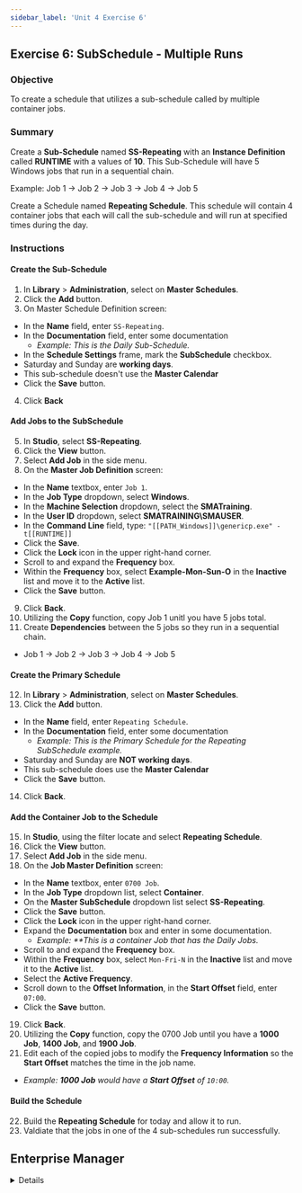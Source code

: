 ```yaml
---
sidebar_label: 'Unit 4 Exercise 6'
---
```


## Exercise 6: SubSchedule - Multiple Runs

### Objective

To create a schedule that utilizes a sub-schedule called by multiple container jobs.

### Summary

Create a **Sub-Schedule** named **SS-Repeating** with an **Instance Definition** called **RUNTIME** with a values of **10**. This Sub-Schedule will have 5 Windows jobs that run in a sequential chain. 

Example: Job 1 &rarr; Job 2 &rarr; Job 3 &rarr; Job 4 &rarr; Job 5

Create a Schedule named **Repeating Schedule**. This schedule will contain 4 container jobs that each will call the sub-schedule and will run at specified times during the day.

### Instructions
 
#### Create the Sub-Schedule

1.	In **Library** > **Administration**, select on **Master Schedules**. 
2.	Click the **Add** button. 
3. On Master Schedule Definition screen:
* In the **Name** field, enter ```SS-Repeating```. 
* In the **Documentation** field, enter some documentation
  * _Example: This is the Daily Sub-Schedule._
* In the **Schedule Settings** frame, mark the **SubSchedule** checkbox.
* Saturday and Sunday are **working days**.
* This sub-schedule doesn't use the **Master Calendar**
* Click the **Save** button.
4. Click **Back**

#### Add Jobs to the SubSchedule

5.	In **Studio**, select **SS-Repeating**. 
6.	Click the **View** button. 
7.  Select **Add Job** in the side menu.
8.  On the **Master Job Definition** screen:
* In the **Name** textbox, enter ```Job 1```.
* In the **Job Type** dropdown, select **Windows**.
* In the **Machine Selection** dropdown, select the **SMATraining**. 
* In the **User ID** dropdown, select **SMATRAINING\SMAUSER**. 
* In the **Command Line** field, type: ```"[[PATH_Windows]]\genericp.exe" -t[[RUNTIME]]```
* Click the **Save**. 
* Click the **Lock** icon in the upper right-hand corner.
* Scroll to and expand the **Frequency** box.
* Within the **Frequency** box, select **Example-Mon-Sun-O** in the **Inactive** list and move it to the **Active** list. 
* Click the **Save** button.
9.  Click **Back**.
10.  Utilizing the **Copy** function, copy Job 1 unitl you have 5 jobs total.
11.	Create **Dependencies** between the 5 jobs so they run in a sequential chain.
* Job 1 &rarr; Job 2 &rarr; Job 3 &rarr; Job 4 &rarr; Job 5

#### Create the Primary Schedule

12.	In **Library** > **Administration**, select on **Master Schedules**. 
13.	Click the **Add** button. 
* In the **Name** field, enter ```Repeating Schedule```. 
* In the **Documentation** field, enter some documentation
  * _Example: This is the Primary Schedule for the Repeating SubSchedule example._
* Saturday and Sunday are **NOT working days**.
* This sub-schedule does use the **Master Calendar**
* Click the **Save** button.
14. Click **Back**.

#### Add the Container Job to the Schedule

15.	In **Studio**, using the filter locate and select **Repeating Schedule**. 
16. Click the **View** button.
17.	Select **Add Job** in the side menu. 
18. On the **Job Master Definition** screen:
* In the **Name** textbox, enter ```0700 Job```. 
* In the **Job Type** dropdown list, select **Container**.
* On the **Master SubSchedule** dropdown list select **SS-Repeating**.
* Click the **Save** button.
* Click the **Lock** icon in the upper right-hand corner.
* Expand the **Documentation** box and enter in some documentation.
  * _Example: **This is a container Job that has the Daily Jobs._
* Scroll to and expand the **Frequency** box.
* Within the **Frequency** box, select ```Mon-Fri-N``` in the **Inactive** list and move it to the **Active** list. 
* Select the **Active Frequency**. 
* Scroll down to the **Offset Information**, in the **Start Offset** field, enter ```07:00```.
* Click the **Save** button.
19. Click **Back**.
20. Utilizing the **Copy** function, copy the 0700 Job until you have a **1000 Job**, **1400 Job**, and **1900 Job**.
21. Edit each of the copied jobs to modify the **Frequency Information** so the **Start Offset** matches the time in the job name.
* _Example: **1000 Job** would have a **Start Offset** of ```10:00```._

#### Build the Schedule

22.	Build the **Repeating Schedule** for today and allow it to run.
23. Valdiate that the jobs in one of the 4 sub-schedules run successfully.

## Enterprise Manager

<details>

:::tip [Walkthrough Video - Unit 4 Exercise 6](../static/videobasic/U4E6.mp4)

:::

**Create the SubSchedule**  

1.	Under the **Administration** topic, Double-Click on **Schedule Master**. 
2.	Click the **Add** button on the **Schedule Master** toolbar. 
3.	In the **Name** textbox, enter **SS-Repeating**. 
4.	In the **Documentation** textbox, enter This is the Daily SubSchedule.
5.	In the **Start Time** box, notice the default of ```00:00``` (midnight).
6.	Keep the defaults selected for the **Workdays per Week** for the Schedule to run.
7.	In the **Schedule Properties** frame, mark the **SubSchedule** checkbox.
8.	Click the **Save** button on the Schedule Master toolbar.
9.	Click the **Instance Definition** tab and type the **Instance** in the **Define Property Values** field: ```RUNTIME=10```
10.	Press the **Add** button 
11.	Save the **SS-Repeating** and close the Schedule Master tab.

**Add Jobs to the SubSchedule**

12.	Under the **Administration** topic, Double-Click on **Job Master**. 
13.	Select the **SS-Repeating** Schedule.
14.	Click the **Add** button on the **Job Master** toolbar. 
15.	In the **Name** textbox, enter **Daily Job 1**.
16.	In the **Job Type** drop-down list, select **Windows**.
17.	In the **Primary Machine** drop-down list, select the **SMATraining** machine. 
18.	In the **User ID** drop-down list, select ```SMATRAINING\SMAUSER```. 
19.	In the **Command Line**, type **Ctrl+F** and select the command line that looks like this:
```"[[MI.PathWindows]]\genericp.exe" -t[[RUNTIME]] -e0```
20.	Click the **Save** button on the **Job Master** toolbar. 
21.	Click the **Frequency** tab.
22.	Within the **Frequency** list frame, click the **Add** button.
23.	Click inside the option button to Use existing **Frequency**.
24.	In the **Frequency** drop-down list, select **Mon-Fri-N**. 
25.	Click **Next**.
26.	Click the **Finish** button.
27.	Add **Documentation** to the Job.
28.	On the **Job Master** toolbar, be sure you have the **SS-Repeating** selected and click the **Copy** button or press **Ctrl+Insert**. 
29.	Name the Job **Daily Job 2**.
30.	Click **OK**.
31.	Change the **Documentation** if needed.
32.	Repeat steps 27 to 30 to create Jobs **Daily Job 3**, **Daily Job 4**, and **Daily Job 5**.
33.	Close the **Job Master** tab and use **Workflow Designer** to create **Dependencies**.
34.	Close the **Workflow Designer** tab when finished.

**Create the Primary Schedule**

35.	Under the **Administration** topic, Double-Click on **Schedule Master**. 
36.	Click the **Add** button on the **Schedule Master** toolbar. 
37.	In the **Name** textbox, enter **Repeating Schedule**. 
38.	In the **Documentation** textbox, enter **This is the Primary Schedule for the Repeating SubSchedule example**.
39.	In the **Start Time** box, notice the default of ```00:00``` (midnight).
40.	Keep the default selected for the **Workdays per Week** for the Schedule to run.
41.	Click the **Save** button on the **Schedule Master** toolbar.
42.	Close the **Schedule Master** tab.

**Add the SubSchedule as a Container Job into the Primary Schedule**

43.	Under the **Administration** topic, Double-Click on **Job Master**. 
44.	Select the **Repeating Schedule** from the Schedule drop-down list.
45.	Click the **Add** button on the **Job Master** toolbar. 
46.	In the **Name** textbox, enter **0700 Job**. 
47.	In the **Job Type** drop-down list, select **Container**.
48.	On the **Schedule to run as SubSchedule** drop-down list select the **SS-Repeating**.
49.	Click the **Save** button on the **Job Master** toolbar.
50.	Click the **Frequency** tab.
51.	Within the **Frequency list** frame, click the **Add** button.
52.	Click inside the option button to **Use existing Frequency**.
53.	In the Frequency drop-down list, select **Mon-Fri-N**.
54.	Click **Next** and then **Finish**.
55.	In the **Start Offset** box, enter ```07:00```.
56.	Click the **Save** button on the **Job Master** toolbar.
57.	Click the **Documentation** tab.
58.	In the **Documentation** textbox, enter **This is a container Job that has the Daily Jobs**.
59.	Click the **Save** button on the **Job Master** toolbar.
60.	Still on the **Job Master** Toolbar, click the **Copy** button. 
61.	Name the Job **1000 Job**.
62.	Click **OK**.
63.	Click the **Frequency** tab.
64.	Update the **Start Offset** box to ```10:00``` and **Save** the Job.
65.	Repeat steps 59 to 63 creating a **1400 Job** and a **1900 Job** running at ```2 pm``` and ```7 pm```. You will need to change the **Start Offset** for these Jobs. Change the Documentation if needed.
66.	Close all tabs.

**Build the Schedule**

67.	Under the **Operation** topic, Double-Click **Schedule Build**.
68.	Is the SubSchedule visible? Why?
69.	Click the **Repeating Schedule** and click the **Build** button.
70.	On the **Build Properties** screen, leave **On Hold** selected and click **OK**. This will build the Schedule for **today only**.
71.	Close the Build Schedules screen.
72.	Under **Operations**, open the **List** or **Matrix** view or use **Solution Manager** to check the results.
73.	**Release the Schedule** and let the Jobs run.

</details>